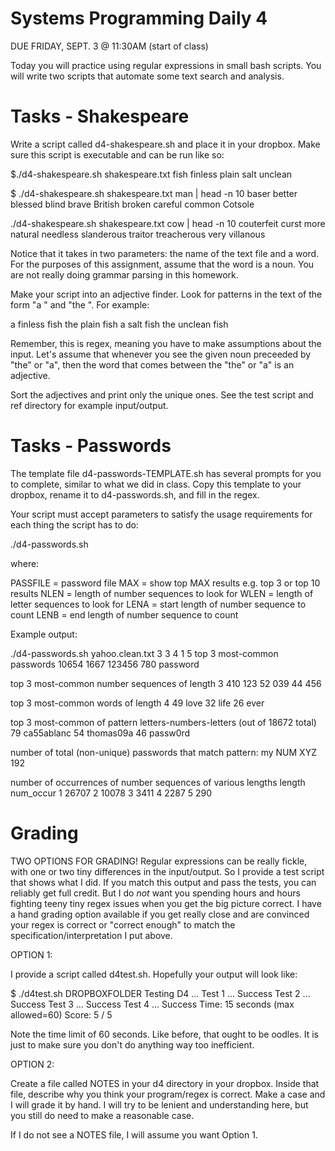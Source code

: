 # Systems Programming Daily 4

DUE FRIDAY, SEPT. 3 @ 11:30AM (start of class)

Today you will practice using regular expressions in small bash scripts.  You will write two scripts that automate some text search and analysis.

# Tasks - Shakespeare

Write a script called d4-shakespeare.sh and place it in your dropbox.  Make sure this script is executable and can be run like so:

$./d4-shakespeare.sh shakespeare.txt fish
finless
plain
salt
unclean

$ ./d4-shakespeare.sh shakespeare.txt man | head -n 10
baser
better
blessed
blind
brave
British
broken
careful
common
Cotsole

./d4-shakespeare.sh shakespeare.txt cow | head -n 10
couterfeit
curst
more
natural
needless
slanderous
traitor
treacherous
very
villanous

Notice that it takes in two parameters: the name of the text file and a word.  For the purposes of this assignment, assume that the word is a noun.  You are not really doing grammar parsing in this homework.

Make your script into an adjective finder.  Look for patterns in the text of the form "a <WORD> <NOUN>" and "the <WORD> <NOUN>".  For example:

a finless fish
the plain fish
a salt fish
the unclean fish

Remember, this is regex, meaning you have to make assumptions about the input.  Let's assume that whenever you see the given noun preceeded by "the" or "a", then the word that comes between the "the" or "a" is an adjective.

Sort the adjectives and print only the unique ones.  See the test script and ref directory for example input/output.

# Tasks - Passwords

The template file d4-passwords-TEMPLATE.sh has several prompts for you to complete, similar to what we did in class.  Copy this template to your dropbox, rename it to d4-passwords.sh, and fill in the regex.

Your script must accept parameters to satisfy the usage requirements for each thing the script has to do:

./d4-passwords.sh <PASSFILE> <MAX> <NLEN> <WLEN> <LENA> <LENB>

where:

PASSFILE = password file
MAX = show top MAX results e.g. top 3 or top 10 results
NLEN = length of number sequences to look for
WLEN = length of letter sequences to look for
LENA = start length of number sequence to count
LENB = end length of number sequence to count

Example output:

./d4-passwords.sh yahoo.clean.txt 3 3 4 1 5
top 3 most-common passwords
  10654 
   1667 123456
    780 password

top 3 most-common number sequences of length 3
    410 123
     52 039
     44 456

top 3 most-common words of length 4
     49 love
     32 life
     26 ever

top 3 most-common of pattern letters-numbers-letters (out of 18672 total)
     79 ca55ablanc
     54 thomas09a
     46 passw0rd

number of total (non-unique) passwords that match pattern: my NUM XYZ
192

number of occurrences of number sequences of various lengths
length num_occur
1 26707
2 10078
3 3411
4 2287
5 290

# Grading

TWO OPTIONS FOR GRADING!  Regular expressions can be really fickle, with one or two tiny differences in the input/output.  So I provide a test script that shows what I did.  If you match this output and pass the tests, you can reliably get full credit.  But I do *not* want you spending hours and hours fighting teeny tiny regex issues when you get the big picture correct.  I have a hand grading option available if you get really close and are convinced your regex is correct or "correct enough" to match the specification/interpretation I put above.

OPTION 1:

I provide a script called d4test.sh.  Hopefully your output will look like:

$ ./d4test.sh DROPBOXFOLDER
Testing D4 ...
   Test 1                         ... Success
   Test 2                         ... Success
   Test 3                         ... Success
   Test 4                         ... Success
Time: 15 seconds (max allowed=60)
Score: 5 / 5

Note the time limit of 60 seconds.  Like before, that ought to be oodles.  It is just to make sure you don't do anything way too inefficient.

OPTION 2:

Create a file called NOTES in your d4 directory in your dropbox.  Inside that file, describe why you think your program/regex is correct.  Make a case and I will grade it by hand.  I will try to be lenient and understanding here, but you still do need to make a reasonable case.

If I do not see a NOTES file, I will assume you want Option 1.

